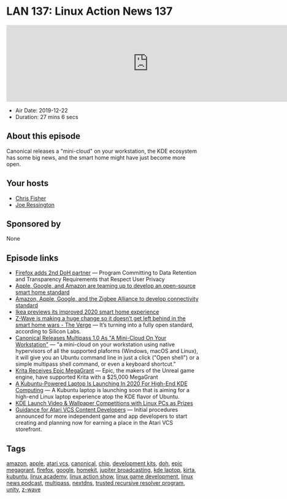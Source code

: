 # LAN 137: Linux Action News 137

<iframe src="https://player.fireside.fm/v2/DAcK9LdX+9U-5UcAY?theme=dark" width="740" height="200" frameborder="0" scrolling="no"></iframe>

* Air Date: 2019-12-22
* Duration: 27 mins 6 secs

## About this episode

Canonical releases a "mini-cloud" on your workstation, the KDE ecosystem has some big news, and the smart home might have just become more open.

## Your hosts
* [Chris Fisher](https://linuxactionnews.com/hosts/chris)
* [Joe Ressington](https://linuxactionnews.com/hosts/joe)

## Sponsored by

None



## Episode links

  * [Firefox adds 2nd DoH partner](https://blog.mozilla.org/blog/2019/12/17/firefox-announces-new-partner-in-delivering-private-and-secure-dns-services-to-users/ "Firefox adds 2nd DoH partner") — Program Committing to Data Retention and Transparency Requirements that Respect User Privacy
  * [Apple, Google, and Amazon are teaming up to develop an open-source smart home standard](https://www.theverge.com/2019/12/18/21027890/apple-google-amazon-smart-home-standard-zigbee-connected-ip-project "Apple, Google, and Amazon are teaming up to develop an open-source smart home standard")
  * [Amazon, Apple, Google, and the Zigbee Alliance to develop connectivity standard](https://www.apple.com/newsroom/2019/12/amazon-apple-google-and-the-zigbee-alliance-to-develop-connectivity-standard/ "Amazon, Apple, Google, and the Zigbee Alliance to develop connectivity standard")
  * [Ikea previews its improved 2020 smart home experience](https://www.theverge.com/2019/12/18/21025798/ikea-home-smart-scenes-shortcut-button-onboarding-upgrade-software-price "Ikea previews its improved 2020 smart home experience")
  * [Z-Wave is making a huge change so it doesn’t get left behind in the smart home wars - The Verge](https://www.theverge.com/2019/12/19/21029661/zwave-open-standard-radios-smart-home-multiple-vendors-silicon-labs "Z-Wave is making a huge change so it doesn’t get left behind in the smart home wars - The Verge") — It’s turning into a fully open standard, according to Silicon Labs.
  * [Canonical Releases Multipass 1.0 As "A Mini-Cloud On Your Workstation"](https://phoronix.com/scan.php?page=news_item&px=Multipass-1.0-Released "Canonical Releases Multipass 1.0 As ") — "a mini-cloud on your workstation using native hypervisors of all the supported plaforms (Windows, macOS and Linux), it will give you an Ubuntu command line in just a click ("Open shell") or a simple multipass shell command, or even a keyboard shortcut."
  * [Krita Receives Epic MegaGrant](https://krita.org/en/item/krita-receives-epic-megagrant/ "Krita Receives Epic MegaGrant") — Epic, the makers of the Unreal game engine, have supported Krita with a $25,000 MegaGrant
  * [A Kubuntu-Powered Laptop Is Launching In 2020 For High-End KDE Computing](https://www.phoronix.com/scan.php?page=news_item&px=Kubuntu-Laptop-Coming "A Kubuntu-Powered Laptop Is Launching In 2020 For High-End KDE Computing") — A Kubuntu laptop is launching soon that is aiming for a high-end Linux laptop experience atop the KDE flavor of Ubuntu.
  * [KDE Launch Video & Wallpaper Competitions with Linux PCs as Prizes](https://www.omgubuntu.co.uk/2019/12/kde-plasma-competitions-tuxedo-prizes "KDE Launch Video & Wallpaper Competitions with Linux PCs as Prizes")
  * [Guidance for Atari VCS Content Developers](https://medium.com/@atarivcs/guidance-for-atari-vcs-content-developers-go-760d5522370d "Guidance for Atari VCS Content Developers") — Initial procedures announced for more independent game and app developers to start creating and planning now for earning a place in the Atari VCS storefront.



## Tags

[amazon](https://linuxactionnews.com/tags/amazon), [apple](https://linuxactionnews.com/tags/apple), [atari vcs](https://linuxactionnews.com/tags/atari%20vcs), [canonical](https://linuxactionnews.com/tags/canonical), [chip](https://linuxactionnews.com/tags/chip), [development kits](https://linuxactionnews.com/tags/development%20kits), [doh](https://linuxactionnews.com/tags/doh), [epic megagrant](https://linuxactionnews.com/tags/epic%20megagrant), [firefox](https://linuxactionnews.com/tags/firefox), [google](https://linuxactionnews.com/tags/google), [homekit](https://linuxactionnews.com/tags/homekit), [jupiter broadcasting](https://linuxactionnews.com/tags/jupiter%20broadcasting), [kde laptop](https://linuxactionnews.com/tags/kde%20laptop), [kirta](https://linuxactionnews.com/tags/kirta), [kubuntu](https://linuxactionnews.com/tags/kubuntu), [linux academy](https://linuxactionnews.com/tags/linux%20academy), [linux action show](https://linuxactionnews.com/tags/linux%20action%20show), [linux game development](https://linuxactionnews.com/tags/linux%20game%20development), [linux news podcast](https://linuxactionnews.com/tags/linux%20news%20podcast), [multipass](https://linuxactionnews.com/tags/multipass), [nextdns](https://linuxactionnews.com/tags/nextdns), [trusted recursive resolver program](https://linuxactionnews.com/tags/trusted%20recursive%20resolver%20program), [unity](https://linuxactionnews.com/tags/unity), [z-wave](https://linuxactionnews.com/tags/z-wave)